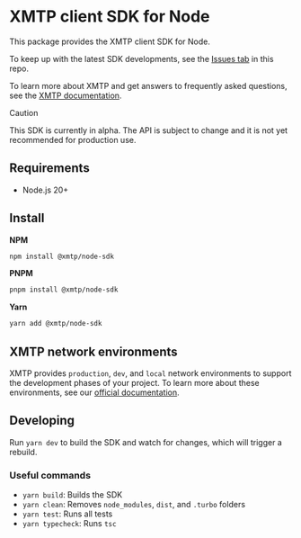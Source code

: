 # XMTP client SDK for Node

This package provides the XMTP client SDK for Node.

To keep up with the latest SDK developments, see the [Issues tab](https://github.com/xmtp/xmtp-js/issues) in this repo.

To learn more about XMTP and get answers to frequently asked questions, see the [XMTP documentation](https://xmtp.org/docs).

> [!CAUTION]
> This SDK is currently in alpha. The API is subject to change and it is not yet recommended for production use.

## Requirements

- Node.js 20+

## Install

**NPM**

```bash
npm install @xmtp/node-sdk
```

**PNPM**

```bash
pnpm install @xmtp/node-sdk
```

**Yarn**

```bash
yarn add @xmtp/node-sdk
```

## XMTP network environments

XMTP provides `production`, `dev`, and `local` network environments to support the development phases of your project. To learn more about these environments, see our [official documentation](https://xmtp.org/docs/build/authentication#environments).

## Developing

Run `yarn dev` to build the SDK and watch for changes, which will trigger a rebuild.

### Useful commands

- `yarn build`: Builds the SDK
- `yarn clean`: Removes `node_modules`, `dist`, and `.turbo` folders
- `yarn test`: Runs all tests
- `yarn typecheck`: Runs `tsc`

